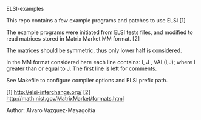 ELSI-examples

This repo contains a few example programs and patches to use ELSI.[1]

The example programs were initiated from ELSI tests files, and modified to read matrices stored in Matrix Market MM format. [2]

The matrices should be symmetric, thus only lower half is considered.

In the MM format considered here each line contains: I, J , VAL(I,J); where I greater than or equal to J. The first line is left for comments.

See Makefile to configure compiler options and ELSI prefix path.

[1] http://elsi-interchange.org/
[2] http://math.nist.gov/MatrixMarket/formats.html

Author: Alvaro Vazquez-Mayagoitia
